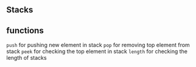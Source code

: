## Stacks
## functions 
`push` for pushing new element in stack
`pop` for removing top element from stack
`peek` for checking the top element in stack
`length` for checking the length of stacks